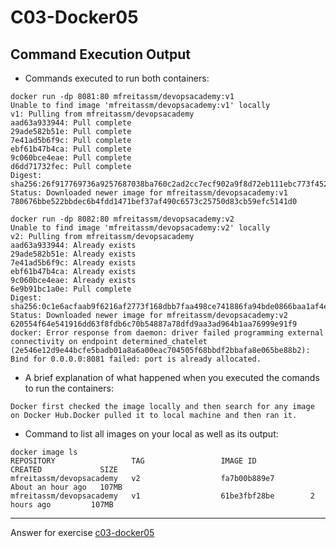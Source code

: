# C03-Docker05

## Command Execution Output
- Commands executed to run both containers:
```
docker run -dp 8081:80 mfreitassm/devopsacademy:v1
Unable to find image 'mfreitassm/devopsacademy:v1' locally
v1: Pulling from mfreitassm/devopsacademy
aad63a933944: Pull complete 
29ade582b51e: Pull complete 
7e41ad5b6f9c: Pull complete 
ebf61b47b4ca: Pull complete 
9c060bce4eae: Pull complete 
d6dd71732fec: Pull complete 
Digest: sha256:26f917769736a9257687038ba760c2ad2cc7ecf902a9f8d72eb111ebc773f452
Status: Downloaded newer image for mfreitassm/devopsacademy:v1
780676bbe522bbdec6b4fdd1471bef37af490c6573c25750d83cb59efc5141d0

docker run -dp 8082:80 mfreitassm/devopsacademy:v2
Unable to find image 'mfreitassm/devopsacademy:v2' locally
v2: Pulling from mfreitassm/devopsacademy
aad63a933944: Already exists 
29ade582b51e: Already exists 
7e41ad5b6f9c: Already exists 
ebf61b47b4ca: Already exists 
9c060bce4eae: Already exists 
6e9b91bc1a0e: Pull complete 
Digest: sha256:0c1e6acfaab9f6216af2773f168dbb7faa498ce741886fa94bde0866baa1af4e
Status: Downloaded newer image for mfreitassm/devopsacademy:v2
620554f64e541916dd63f8fdb6c70b54887a78dfd9aa3ad964b1aa76999e91f9
docker: Error response from daemon: driver failed programming external connectivity on endpoint determined_chatelet (2e546e12d9e44bcfe5badb01a8a6a00eac704505f68bbdf2bbafa8e065be88b2): Bind for 0.0.0.0:8081 failed: port is already allocated.
```

- A brief explanation of what happened when you executed the comands to run the containers:
```
Docker first checked the image locally and then search for any image on Docker Hub.Docker pulled it to local machine and then ran it.

```

- Command to list all images on your local as well as its output:
```
docker image ls
REPOSITORY                 TAG                 IMAGE ID            CREATED             SIZE
mfreitassm/devopsacademy   v2                  fa7b00b889e7        About an hour ago   107MB
mfreitassm/devopsacademy   v1                  61be3fbf28be        2 hours ago         107MB
```
***
Answer for exercise [c03-docker05](https://github.com/devopsacademyau/academy/blob/af3225a3436f263164e8daebc6bbd1ef3122b900/classes/03class/exercises/c03-docker05/README.md)